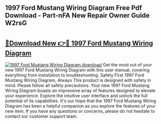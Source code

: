 ## 1997 Ford Mustang Wiring Diagram Free Pdf Download - Part-nFA New Repair Owner Guide W2rsG

# <h2><a href="http://dfncjl.blite.top/?on=1997+Ford+Mustang+Wiring+Diagram">🔗Download New 👉🔴 1997 Ford Mustang Wiring Diagram</a></h2>

[![1997 Ford Mustang Wiring Diagram download](https://i.imgur.com/lujVjoI.png)](http://dfncjl.blite.top/?on=1997+Ford+Mustang+Wiring+Diagram)
Get the most out of your new 1997 Ford Mustang Wiring Diagram with this user manual, covering everything from installation to troubleshooting. Safety First 1997 Ford Mustang Wiring Diagram, Always This product is designed with safety in mind. Please follow all safety precautions. Your new 1997 Ford Mustang Wiring Diagram boasts an impressive array of features designed to elevate your experience. Explore the intuitive user interface and unlock the full potential of its capabilities. It's our hope that the 1997 Ford Mustang Wiring Diagram has been a helpful companion as you explore the features of your new item. If you have any questions or concerns, please do not hesitate to contact our customer support team.
